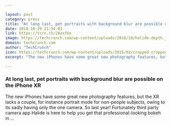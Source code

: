```yaml
---

layout: post
category: press
title: "At long last, pet portraits with background blur are possible on the iPhone XR"
date: 2018-10-29 21:54:03
link: https://tcrn.ch/2AzxfUs
image: https://techcrunch.com/wp-content/uploads/2018/10/halide-depth.jpeg?w=683
domain: techcrunch.com
author: "TechCrunch"
icon: https://techcrunch.com/wp-content/uploads/2015/02/cropped-cropped-favicon-gradient.png?w=180
excerpt: "The new iPhones have some great new photography features, but the XR lacks a couple, for instance portrait mode for non-people subjects, owing to its sadly having only the one camera. So last year! Fortunately third party camera app Halide is here to help you get that professional-looking bokeh in …"

---
```


### At long last, pet portraits with background blur are possible on the iPhone XR

The new iPhones have some great new photography features, but the XR lacks a couple, for instance portrait mode for non-people subjects, owing to its sadly having only the one camera. So last year! Fortunately third party camera app Halide is here to help you get that professional-looking bokeh in …